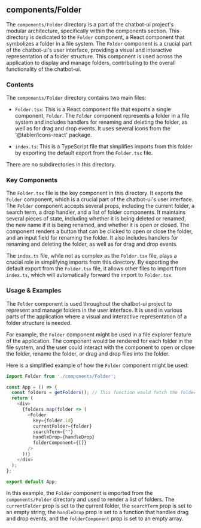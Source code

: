 
## components/Folder

The `components/Folder` directory is a part of the chatbot-ui project's modular architecture, specifically within the components section. This directory is dedicated to the `Folder` component, a React component that symbolizes a folder in a file system. The `Folder` component is a crucial part of the chatbot-ui's user interface, providing a visual and interactive representation of a folder structure. This component is used across the application to display and manage folders, contributing to the overall functionality of the chatbot-ui.

### Contents

The `components/Folder` directory contains two main files:

- `Folder.tsx`: This is a React component file that exports a single component, `Folder`. The `Folder` component represents a folder in a file system and includes handlers for renaming and deleting the folder, as well as for drag and drop events. It uses several icons from the '@tabler/icons-react' package.

- `index.ts`: This is a TypeScript file that simplifies imports from this folder by exporting the default export from the `Folder.tsx` file.

There are no subdirectories in this directory.

### Key Components

The `Folder.tsx` file is the key component in this directory. It exports the `Folder` component, which is a crucial part of the chatbot-ui's user interface. The `Folder` component accepts several props, including the current folder, a search term, a drop handler, and a list of folder components. It maintains several pieces of state, including whether it is being deleted or renamed, the new name if it is being renamed, and whether it is open or closed. The component renders a button that can be clicked to open or close the folder, and an input field for renaming the folder. It also includes handlers for renaming and deleting the folder, as well as for drag and drop events.

The `index.ts` file, while not as complex as the `Folder.tsx` file, plays a crucial role in simplifying imports from this directory. By exporting the default export from the `Folder.tsx` file, it allows other files to import from `index.ts`, which will automatically forward the import to `Folder.tsx`.

### Usage & Examples

The `Folder` component is used throughout the chatbot-ui project to represent and manage folders in the user interface. It is used in various parts of the application where a visual and interactive representation of a folder structure is needed.

For example, the `Folder` component might be used in a file explorer feature of the application. The component would be rendered for each folder in the file system, and the user could interact with the component to open or close the folder, rename the folder, or drag and drop files into the folder.

Here is a simplified example of how the `Folder` component might be used:

```typescript
import Folder from './components/Folder';

const App = () => {
  const folders = getFolders(); // This function would fetch the folders from the backend
  return (
    <div>
      {folders.map(folder => (
        <Folder
          key={folder.id}
          currentFolder={folder}
          searchTerm={""}
          handleDrop={handleDrop}
          folderComponent={[]}
        />
      ))}
    </div>
  );
};

export default App;
```

In this example, the `Folder` component is imported from the `components/Folder` directory and used to render a list of folders. The `currentFolder` prop is set to the current folder, the `searchTerm` prop is set to an empty string, the `handleDrop` prop is set to a function that handles drag and drop events, and the `folderComponent` prop is set to an empty array.
